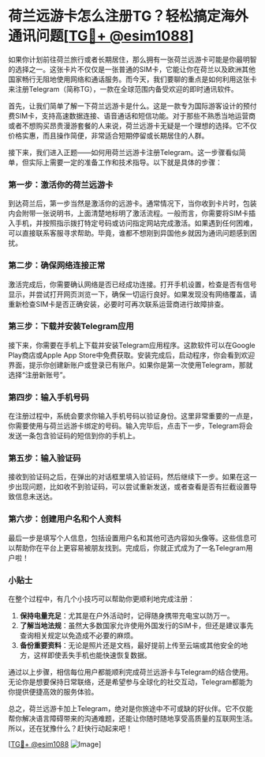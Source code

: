 # 荷兰远游卡怎么注册TG？轻松搞定海外通讯问题[[TG💪+ @esim1088](https://t.me/s/esim1088)]

如果你计划前往荷兰旅行或者长期居住，那么拥有一张荷兰远游卡可能是你最明智的选择之一。这张卡片不仅仅是一张普通的SIM卡，它能让你在荷兰以及欧洲其他国家畅行无阻地使用网络和通话服务。而今天，我们要聊的重点是如何利用这张卡来注册Telegram（简称TG），一款在全球范围内备受欢迎的即时通讯软件。

首先，让我们简单了解一下荷兰远游卡是什么。这是一款专为国际游客设计的预付费SIM卡，支持高速数据连接、语音通话和短信功能。对于那些不熟悉当地运营商或者不想购买昂贵漫游套餐的人来说，荷兰远游卡无疑是一个理想的选择。它不仅价格实惠，而且操作简便，非常适合短期停留或长期居住的人群。

接下来，我们进入正题——如何用荷兰远游卡注册Telegram。这一步骤看似简单，但实际上需要一定的准备工作和技术指导。以下就是具体的步骤：

### 第一步：激活你的荷兰远游卡

到达荷兰后，第一步当然是激活你的远游卡。通常情况下，当你收到卡片时，包装内会附带一张说明书，上面清楚地标明了激活流程。一般而言，你需要将SIM卡插入手机，并按照指示拨打特定号码或访问指定网站完成激活。如果遇到任何困难，可以直接联系客服寻求帮助。毕竟，谁都不想刚到异国他乡就因为通讯问题感到困扰。

### 第二步：确保网络连接正常

激活完成后，你需要确认网络是否已经成功连接。打开手机设置，检查是否有信号显示，并尝试打开网页浏览一下，确保一切运行良好。如果发现没有网络覆盖，请重新检查SIM卡是否正确安装，必要时可再次联系运营商进行故障排查。

### 第三步：下载并安装Telegram应用

接下来，你需要在手机上下载并安装Telegram应用程序。这款软件可以在Google Play商店或Apple App Store中免费获取。安装完成后，启动程序，你会看到欢迎界面，提示你创建新账户或登录已有账户。如果你是第一次使用Telegram，那就选择“注册新账号”。

### 第四步：输入手机号码

在注册过程中，系统会要求你输入手机号码以验证身份。这里非常重要的一点是，你需要使用与荷兰远游卡绑定的号码。输入完毕后，点击下一步，Telegram将会发送一条包含验证码的短信到你的手机上。

### 第五步：输入验证码

接收到验证码之后，在弹出的对话框里填入验证码，然后继续下一步。如果在这一步出现问题，比如收不到验证码，可以尝试重新发送，或者查看是否有拦截设置导致信息未送达。

### 第六步：创建用户名和个人资料

最后一步是填写个人信息，包括设置用户名和其他可选内容如头像等。这些信息可以帮助你在平台上更容易被朋友找到。完成后，你就正式成为了一名Telegram用户啦！

### 小贴士

在整个过程中，有几个小技巧可以帮助你更顺利地完成注册：

1. **保持电量充足**：尤其是在户外活动时，记得随身携带充电宝以防万一。
2. **了解当地法规**：虽然大多数国家允许使用外国发行的SIM卡，但还是建议事先查询相关规定以免造成不必要的麻烦。
3. **备份重要资料**：无论是照片还是文档，最好提前上传至云端或其他安全的地方，这样即使丢失手机也能快速恢复数据。

通过以上步骤，相信每位用户都能顺利完成荷兰远游卡与Telegram的结合使用。无论你是想要保持日常联络，还是希望参与全球化的社交互动，Telegram都能为你提供便捷高效的服务体验。

总之，荷兰远游卡加上Telegram，绝对是你旅途中不可或缺的好伙伴。它不仅能帮你解决语言障碍带来的沟通难题，还能让你随时随地享受高质量的互联网生活。所以，还在犹豫什么？赶快行动起来吧！

[[TG💪+ @esim1088](https://t.me/s/esim1088) ![Image](https://i.postimg.cc/4NQfJmqS/Snipaste-2025-05-13-00-14-12.png)]